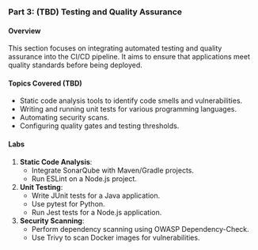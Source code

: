 ### **Part 3: (TBD) Testing and Quality Assurance**
#### Overview
This section focuses on integrating automated testing and quality assurance into the CI/CD pipeline. It aims to ensure that applications meet quality standards before being deployed.

#### Topics Covered (TBD)
- Static code analysis tools to identify code smells and vulnerabilities.
- Writing and running unit tests for various programming languages.
- Automating security scans.
- Configuring quality gates and testing thresholds.

#### Labs
1. **Static Code Analysis**:
   - Integrate SonarQube with Maven/Gradle projects.
   - Run ESLint on a Node.js project.
2. **Unit Testing**:
   - Write JUnit tests for a Java application.
   - Use pytest for Python.
   - Run Jest tests for a Node.js application.
3. **Security Scanning**:
   - Perform dependency scanning using OWASP Dependency-Check.
   - Use Trivy to scan Docker images for vulnerabilities.
